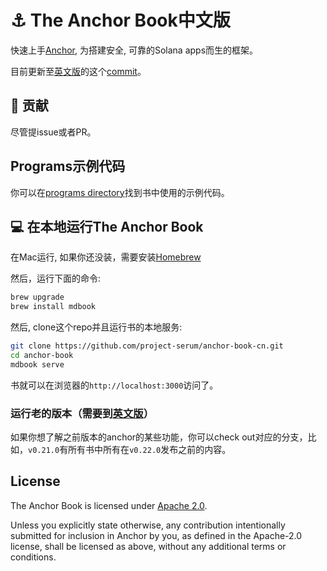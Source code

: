 # ⚓ The Anchor Book中文版

快速上手[Anchor](https://anchor-lang.com), 为搭建安全, 可靠的Solana apps而生的框架。

目前更新至[英文版](https://github.com/project-serum/anchor-book)的这个[commit](https://github.com/project-serum/anchor-book/tree/77be2452b9184e163f429f8c6565672d4175108c)。


## 🤝 贡献

尽管提issue或者PR。


## Programs示例代码

你可以在[programs directory](./programs/)找到书中使用的示例代码。


## 💻 在本地运行The Anchor Book

在Mac运行, 如果你还没装，需要安装[Homebrew](https://brew.sh/)

然后，运行下面的命令:

```sh
brew upgrade
brew install mdbook
```

然后, clone这个repo并且运行书的本地服务:

```sh
git clone https://github.com/project-serum/anchor-book-cn.git
cd anchor-book
mdbook serve
```
书就可以在浏览器的`http://localhost:3000`访问了。


### 运行老的版本（需要到[英文版](https://github.com/project-serum/anchor-book)）

如果你想了解之前版本的anchor的某些功能，你可以check out对应的分支，比如，`v0.21.0`有所有书中所有在`v0.22.0`发布之前的内容。


## License

The Anchor Book is licensed under [Apache 2.0](./LICENSE).

Unless you explicitly state otherwise, any contribution intentionally submitted
for inclusion in Anchor by you, as defined in the Apache-2.0 license, shall be
licensed as above, without any additional terms or conditions.
